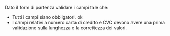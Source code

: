 Dato il form di partenza validare i campi tale che:
 - Tutti i campi siano obbligatori. ok
 - I campi relativi a numero carta di credito e CVC devono avere una prima validazione sulla lunghezza e la correttezza dei valori.
